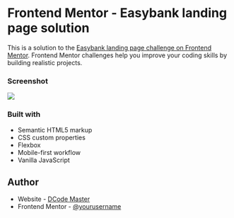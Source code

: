 # Frontend Mentor - Easybank landing page solution

This is a solution to the [Easybank landing page challenge on Frontend Mentor](https://www.frontendmentor.io/challenges/easybank-landing-page-WaUhkoDN). Frontend Mentor challenges help you improve your coding skills by building realistic projects. 

### Screenshot

![](./design/desktop-design.jpg.jpg)


### Built with

- Semantic HTML5 markup
- CSS custom properties
- Flexbox
- Mobile-first workflow
- Vanilla JavaScript

## Author

- Website - [ DCode Master](https://www.github.com/cristiano-miguel-dcodemaster)
- Frontend Mentor - [@yourusername](https://www.frontendmentor.io/profile/yourusername)

